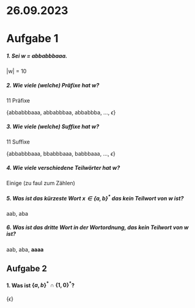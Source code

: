 26.09.2023
==========

# Aufgabe 1

##### 1. Sei w = abbabbbaaa.

|w| = 10

##### 2. Wie viele (welche) Präfixe hat w?

11 Präfixe

{abbabbbaaa, abbabbbaa, abbabbba, ..., $\epsilon$}

##### 3. Wie viele (welche) Suffixe hat w?

11 Suffixe

{abbabbbaaa, bbabbbaaa, babbbaaa, ..., $\epsilon$}

##### 4. Wie viele verschiedene Teilwörter hat w?

Einige (zu faul zum Zählen)

##### 5. Was ist das kürzeste Wort $x \in \{a, b\}^*$ das kein Teilwort von w ist?

aab, aba

##### 6. Was ist das dritte Wort in der Wortordnung, das kein Teilwort von w ist?

aab, aba, **aaaa**

## Aufgabe 2

#### 1. Was ist $\{a, b\}^* \cap \{1, 0\}^*$?

{$\epsilon$}
